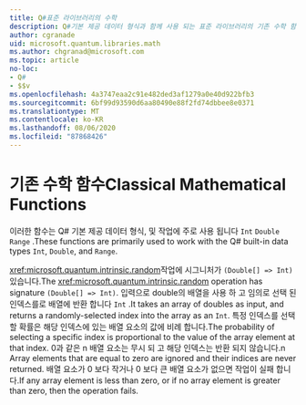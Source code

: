 ```yaml
---
title: Q#표준 라이브러리의 수학
description: Q#기본 제공 데이터 형식과 함께 사용 되는 표준 라이브러리의 기존 수학 함수에 대해 알아봅니다.
author: cgranade
uid: microsoft.quantum.libraries.math
ms.author: chgranad@microsoft.com
ms.topic: article
no-loc:
- Q#
- $$v
ms.openlocfilehash: 4a3747eaa2c91e482ded3af1279a0e40d922bfb3
ms.sourcegitcommit: 6bf99d93590d6aa80490e88f2fd74dbbee8e0371
ms.translationtype: MT
ms.contentlocale: ko-KR
ms.lasthandoff: 08/06/2020
ms.locfileid: "87868426"
---
```

# <a name="classical-mathematical-functions"></a><span data-ttu-id="bc365-103">기존 수학 함수</span><span class="sxs-lookup"><span data-stu-id="bc365-103">Classical Mathematical Functions</span></span> #

<span data-ttu-id="bc365-104">이러한 함수는 Q# 기본 제공 데이터 형식, 및 작업에 주로 사용 됩니다 `Int` `Double` `Range` .</span><span class="sxs-lookup"><span data-stu-id="bc365-104">These functions are primarily used to work with the Q# built-in data types `Int`, `Double`, and `Range`.</span></span>

<span data-ttu-id="bc365-105"><xref:microsoft.quantum.intrinsic.random>작업에 시그니처가 `(Double[] => Int)` 있습니다.</span><span class="sxs-lookup"><span data-stu-id="bc365-105">The <xref:microsoft.quantum.intrinsic.random> operation has signature `(Double[] => Int)`.</span></span>
<span data-ttu-id="bc365-106">입력으로 double의 배열을 사용 하 고 임의로 선택 된 인덱스를로 배열에 반환 합니다 `Int` .</span><span class="sxs-lookup"><span data-stu-id="bc365-106">It takes an array of doubles as input, and returns a randomly-selected index into the array as an `Int`.</span></span>
<span data-ttu-id="bc365-107">특정 인덱스를 선택할 확률은 해당 인덱스에 있는 배열 요소의 값에 비례 합니다.</span><span class="sxs-lookup"><span data-stu-id="bc365-107">The probability of selecting a specific index is proportional to the value of the array element at that index.</span></span> <span data-ttu-id="bc365-108">0과 같은 n 배열 요소는 무시 되 고 해당 인덱스는 반환 되지 않습니다.</span><span class="sxs-lookup"><span data-stu-id="bc365-108">n Array elements that are equal to zero are ignored and their indices are never returned.</span></span>
<span data-ttu-id="bc365-109">배열 요소가 0 보다 작거나 0 보다 큰 배열 요소가 없으면 작업이 실패 합니다.</span><span class="sxs-lookup"><span data-stu-id="bc365-109">If any array element is less than zero, or if no array element is greater than zero, then the operation fails.</span></span>
